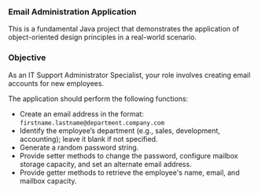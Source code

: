 ### Email Administration Application

This is a fundamental Java project that demonstrates the application of object-oriented design principles in a real-world scenario.

### Objective
As an IT Support Administrator Specialist, your role involves creating email accounts for new employees.

The application should perform the following functions:
- Create an email address in the format: `firstname.lastname@department.company.com`
- Identify the employee’s department (e.g., sales, development, accounting); leave it blank if not specified.
- Generate a random password string.
- Provide setter methods to change the password, configure mailbox storage capacity, and set an alternate email address.
- Provide getter methods to retrieve the employee's name, email, and mailbox capacity.
